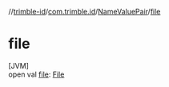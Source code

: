 //[trimble-id](../../../index.md)/[com.trimble.id](../index.md)/[NameValuePair](index.md)/[file](file.md)

# file

[JVM]\
open val [file](file.md): [File](https://docs.oracle.com/javase/8/docs/api/java/io/File.html)
